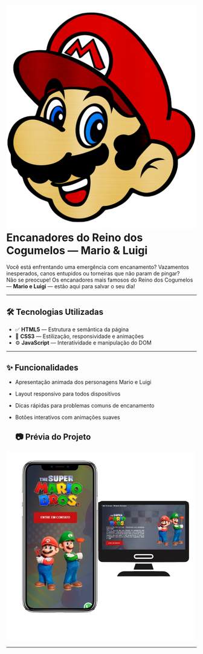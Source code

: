 # <img src="https://github.com/tiagomdr/MarioBros/blob/master/img/icon.png?raw=true">Encanadores do Reino dos Cogumelos — Mario & Luigi

Você está enfrentando uma emergência com encanamento? Vazamentos inesperados, canos entupidos ou torneiras que não param de pingar?  
Não se preocupe! Os encanadores mais famosos do Reino dos Cogumelos — **Mario e Luigi** — estão aqui para salvar o seu dia!

---

## 🛠 Tecnologias Utilizadas

- ✅ **HTML5** — Estrutura e semântica da página  
- 🎨 **CSS3** — Estilização, responsividade e animações  
- ⚙️ **JavaScript** — Interatividade e manipulação do DOM  

---

## ✨ Funcionalidades

- Apresentação animada dos personagens Mario e Luigi  
- Layout responsivo para todos dispositivos  
- Dicas rápidas para problemas comuns de encanamento  
- Botões interativos com animações suaves

  ## 📷 Prévia do Projeto
<img src="https://github.com/tiagomdr/MarioBros/blob/master/img/mario_e_loide.png?raw=true" alt="Previa do projeto">

---
